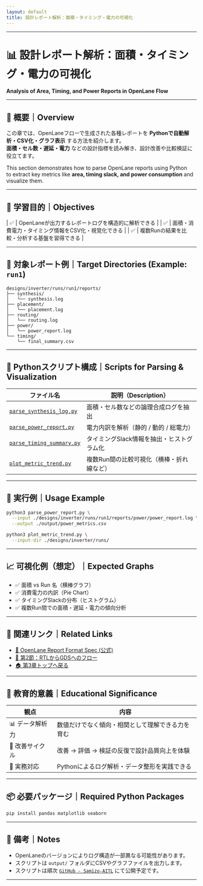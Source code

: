 ```yaml
---
layout: default
title: 設計レポート解析：面積・タイミング・電力の可視化
---
```


---

# 📊 設計レポート解析：面積・タイミング・電力の可視化  
**Analysis of Area, Timing, and Power Reports in OpenLane Flow**

---

## 📘 概要｜Overview

この章では、OpenLaneフローで生成された各種レポートを **Pythonで自動解析・CSV化・グラフ表示** する方法を紹介します。  
**面積・セル数・遅延・電力** などの設計指標を読み解き、設計改善や比較検証に役立てます。

This section demonstrates how to parse OpenLane reports using Python  
to extract key metrics like **area, timing slack, and power consumption** and visualize them.

---

## 🎯 学習目的｜Objectives

| ✅ | OpenLaneが出力するレポートログを構造的に解析できる |
| ✅ | 面積・消費電力・タイミング情報をCSV化・視覚化できる |
| ✅ | 複数Runの結果を比較・分析する基盤を習得できる |

---

## 📁 対象レポート例｜Target Directories (Example: `run1`)

```text
designs/inverter/runs/run1/reports/
├── synthesis/
│   └── synthesis.log
├── placement/
│   └── placement.log
├── routing/
│   └── routing.log
├── power/
│   └── power_report.log
└── timing/
    └── final_summary.csv
```

---

## 🧰 Pythonスクリプト構成｜Scripts for Parsing & Visualization

| ファイル名 | 説明（Description） |
|------------|----------------------|
| [`parse_synthesis_log.py`](./parse_synthesis_log.py) | 面積・セル数などの論理合成ログを抽出 |
| [`parse_power_report.py`](./parse_power_report.py) | 電力内訳を解析（静的 / 動的 / 総電力） |
| [`parse_timing_summary.py`](./parse_timing_summary.py) | タイミングSlack情報を抽出・ヒストグラム化 |
| [`plot_metric_trend.py`](./plot_metric_trend.py) | 複数Run間の比較可視化（横棒・折れ線など） |

---

## 🚀 実行例｜Usage Example

```bash
python3 parse_power_report.py \
  --input ./designs/inverter/runs/run1/reports/power/power_report.log \
  --output ./output/power_metrics.csv
```

```bash
python3 plot_metric_trend.py \
  --input-dir ./designs/inverter/runs/
```

---

## 📈 可視化例（想定）｜Expected Graphs

- ✅ 面積 vs Run 名（横棒グラフ）
- ✅ 消費電力の内訳（Pie Chart）
- ✅ タイミングSlackの分布（ヒストグラム）
- ✅ 複数Run間での面積・遅延・電力の傾向分析

---

## 🔗 関連リンク｜Related Links

- [🧩 OpenLane Report Format Spec (公式)](https://openlane.readthedocs.io/en/latest/)
- [📘 第2節：RTLからGDSへのフロー](../02_rtl_to_gds_flow/README.md)
- [🏠 第3章トップへ戻る](../README.md)

---

## 🧠 教育的意義｜Educational Significance

| 観点 | 内容 |
|------|------|
| 📊 データ解析力 | 数値だけでなく傾向・相関として理解できる力を育む |
| 🔁 改善サイクル | 改善 → 評価 → 検証の反復で設計品質向上を体験 |
| 🐍 実務対応 | Pythonによるログ解析・データ整形を実践できる |

---

## 📦 必要パッケージ｜Required Python Packages

```bash
pip install pandas matplotlib seaborn
```

---

## 📝 備考｜Notes

- OpenLaneのバージョンによりログ構造が一部異なる可能性があります。
- スクリプトは `output/` フォルダにCSVやグラフファイルを出力します。
- スクリプトは順次 [`GitHub - Samizo-AITL`](https://github.com/Samizo-AITL) にて公開予定です。

---

